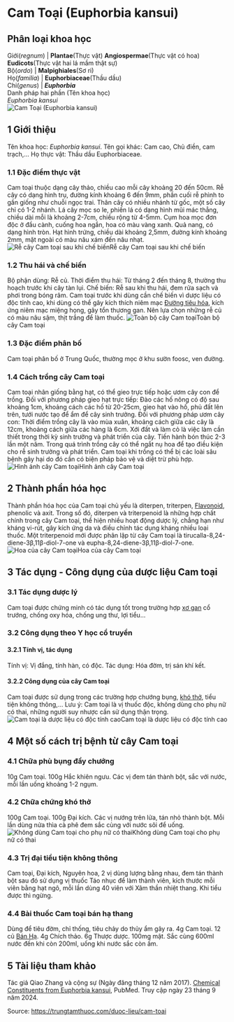 # Cam Toại (Euphorbia kansui)

Phân loại khoa học  
---  
Giới(_regnum_) |  **Plantae**(Thực vật) **Angiospermae**(Thực vật có hoa) **Eudicots**(Thực vật hai lá mầm thật sự)  
Bộ(_ordo_) | **Malpighiales**(Sơ ri)  
Họ(_familia_) | **Euphorbiaceae**(Thầu dầu)  
Chi(_genus_) | _**Euphorbia**_  
Danh pháp hai phần (Tên khoa học)  
_Euphorbia kansui_  
![Cam Toại \(Euphorbia kansui\)](https://trungtamthuoc.com/images/others/cam-toai-2072.jpg)
##  1 Giới thiệu
Tên khoa học: _Euphorbia kansui_.
Tên gọi khác: Cam cao, Chủ điền, cam trạch,...
Họ thực vật: Thầu dầu Euphorbiaceae.
### 1.1 Đặc điểm thực vật
Cam toại thuộc dạng cây thảo, chiều cao mỗi cây khoảng 20 đến 50cm.
Rễ cây có dạng hình trụ, đường kính khoảng 6 đến 9mm, phần cuối rễ phình to gần giống như chuỗi ngọc trai.
Thân cây có nhiều nhánh từ gốc, một số cây chỉ có 1-2 nhánh.
Lá cây mọc so le, phiến lá có dạng hình mũi mác thẳng, chiều dài mỗi là khoảng 2-7cm, chiều rộng từ 4-5mm.
Cụm hoa mọc đơn độc ở đầu cành, cuống hoa ngắn, hoa có màu vàng xanh.
Quả nang, có dạng hình tròn.
Hạt hình trứng, chiều dài khoảng 2,5mm, đường kính khoảng 2mm, mặt ngoài có màu nâu xám đến nâu nhạt.
![Rễ cây Cam toại sau khi chế biến](https://trungtamthuoc.com/images/item/cam-toai-0.jpg)Rễ cây Cam toại sau khi chế biến
### 1.2 Thu hái và chế biến
Bộ phận dùng: Rễ củ.
Thời điểm thu hái: Từ tháng 2 đến tháng 8, thường thu hoạch trước khi cây tàn lụi.
Chế biến: Rễ sau khi thu hái, đem rửa sạch và phơi trong bóng râm.
Cam toại trước khi dùng cần chế biến vì dược liệu có độc tính cao, khi dùng có thể gây kích thích niêm mạc [Đường tiêu hóa](https://trungtamthuoc.com/thuoc-tieu-hoa "Đường tiêu hóa"), kích ứng niêm mạc miệng họng, gây tổn thương gan.
Nên lựa chọn những rễ củ có màu nâu sậm, thịt trắng để làm thuốc.
![Toàn bộ cây Cam toại](https://trungtamthuoc.com/images/item/cam-toai-1.jpg)Toàn bộ cây Cam toại
### 1.3 Đặc điểm phân bố
Cam toại phân bố ở Trung Quốc, thường mọc ở khu sườn foosc, ven đường.
### 1.4 Cách trồng cây Cam toại
Cam toại nhân giống bằng hạt, có thể gieo trực tiếp hoặc ươm cây con để trồng.
Đối với phương pháp gieo hạt trực tiếp: Đào các hố nông có độ sau khoảng 1cm, khoảng cách các hố từ 20-25cm, gieo hạt vào hố, phủ đất lên trên, tưới nước tạo để ẩm để cây sinh trưởng.
Đối với phương pháp ươm cây con: Thời điểm trồng cây là vào mùa xuân, khoảng cách giữa các cây là 12cm, khoảng cách giữa các hàng là 6cm.
Xới đất và làm cỏ là việc làm cần thiết trong thời kỳ sinh trưởng và phát triển của cây.
Tiến hành bón thúc 2-3 lần một năm. Trong quá trình trồng cây có thể ngắt nụ hoa để tạo điều kiện cho rễ sinh trưởng và phát triển.
Cam toại khi trồng có thể bị các loài sâu bệnh gây hại do đó cần có biện pháp bảo vệ và diệt trừ phù hợp.
![Hình ảnh cây Cam toại](https://trungtamthuoc.com/images/item/cam-toai-2.jpg)Hình ảnh cây Cam toại
##  2 Thành phần hóa học
Thành phần hóa học của Cam toại chủ yếu là diterpen, triterpen, [Flavonoid](https://trungtamthuoc.com/hoat-chat/flavonoid "Flavonoid"), phenolic và axit. Trong số đó, diterpen và triterpenoid là những hợp chất chính trong cây Cam toại, thể hiện nhiều hoạt động dược lý, chẳng hạn như kháng vi-rút, gây kích ứng da và điều chỉnh tác dụng kháng nhiều loại thuốc.
Một triterpenoid mới được phân lập từ cây Cam toại là tirucalla-8,24-diene-3β,11β-diol-7-one và eupha-8,24-diene-3β,11β-diol-7-one.
![Hoa của cây Cam toại](https://trungtamthuoc.com/images/item/cam-toai-3.jpg)Hoa của cây Cam toại
##  3 Tác dụng - Công dụng của dược liệu Cam toại
### 3.1 Tác dụng dược lý
Cam toại được chứng minh có tác dụng tốt trong trường hợp [xơ gan](https://trungtamthuoc.com/bai-viet/xo-gan "xơ gan") cổ trướng, chống oxy hóa, chống ung thư, lợi tiểu...
### 3.2 Công dụng theo Y học cổ truyền
#### 3.2.1 Tính vị, tác dụng
Tính vị: Vị đắng, tính hàn, có độc.
Tác dụng: Hóa đờm, trị sán khí kết.
#### 3.2.2 Công dụng của cây Cam toại
Cam toại được sử dụng trong các trường hợp chướng bụng, [khó thở](https://trungtamthuoc.com/bai-viet/huong-dan-chan-doan-va-xu-tri-tinh-trang-kho-tho "khó thở"), tiểu tiện không thông,...
Lưu ý: Cam toại là vị thuốc độc, không dùng cho phụ nữ có thai, những người suy nhược cần sử dụng thận trọng.
![Cam toại là dược liệu có độc tính cao](https://trungtamthuoc.com/images/item/cam-toai-4.jpg)Cam toại là dược liệu có độc tính cao
##  4 Một số cách trị bệnh từ cây Cam toại
### 4.1 Chữa phù bụng đầy chướng
10g Cam toại.
100g Hắc khiên ngưu.
Các vị đem tán thành bột, sắc với nước, mỗi lần uống khoảng 1-2 ngụm.
### 4.2 Chữa chứng khó thở
100g Cam toại.
100g Đại kích.
Các vị nướng trên lửa, tán nhỏ thành bột.
Mỗi lần dùng nửa thìa cà phê đem sắc cùng với nước sôi để uống.
![Không dùng Cam toại cho phụ nữ có thai](https://trungtamthuoc.com/images/item/cam-toai-5.jpg)Không dùng Cam toại cho phụ nữ có thai
### 4.3 Trị đại tiểu tiện không thông
Cam toại, Đại kích, Nguyên hoa, 2 vị dùng lượng bằng nhau, đem tán thành bột sau đó sử dụng vị thuốc Táo nhục để làm thành viên, kích thước mỗi viên bằng hạt ngô, mỗi lần dùng 40 viên với Xâm thần nhiệt thang. Khi tiểu được thì ngừng.
### 4.4 Bài thuốc Cam toại bán hạ thang
Dùng để tiêu đờm, chỉ thống, tiêu chảy do thủy ẩm gây ra.
4g Cam toại.
12 củ [Bán Hạ](https://trungtamthuoc.com/duoc-lieu/ban-ha-58 "Bán Hạ").
4g Chích thảo.
6g Thược dược.
100mg mật.
Sắc cùng 600ml nước đến khi còn 200ml, uống khi nước sắc còn ấm.
##  5 Tài liệu tham khảo
Tác giả Qiao Zhang và cộng sự (Ngày đăng tháng 12 năm 2017). [Chemical Constituents from Euphorbia kansui](https://pubmed.ncbi.nlm.nih.gov/29292735/), PubMed. Truy cập ngày 23 tháng 9 năm 2024.


Source: https://trungtamthuoc.com/duoc-lieu/cam-toai